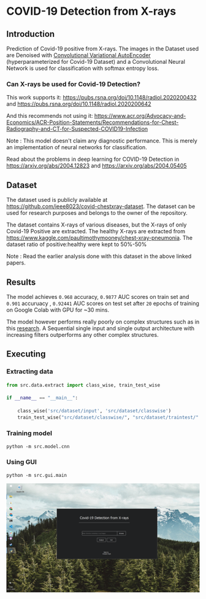 # COVID-19 Detection from X-rays
## Introduction
Prediction of Covid-19 positive from X-rays. The images  in the Dataset used are  Denoised with [Convolutional Variational AutoEncoder](https://www.tensorflow.org/tutorials/generative/cvae) (hyperparameterized for Covid-19 Dataset) and a Convolutional Neural Network is used for classification with softmax entropy loss.

### Can X-rays be used for Covid-19 Detection?

This work supports it:
https://pubs.rsna.org/doi/10.1148/radiol.2020200432 and https://pubs.rsna.org/doi/10.1148/radiol.2020200642

And this recommends not using it: https://www.acr.org/Advocacy-and-Economics/ACR-Position-Statements/Recommendations-for-Chest-Radiography-and-CT-for-Suspected-COVID19-Infection

Note : This model doesn't claim any diagnostic performance. This is merely an implementation of neural networks for classification.

Read about the problems in deep learning for COVID-19 Detection in  https://arxiv.org/abs/2004.12823 and https://arxiv.org/abs/2004.05405


## Dataset

The dataset used is publicly available at https://github.com/ieee8023/covid-chestxray-dataset. The dataset can be used for research purposes and belongs to the owner of the repository.

The dataset contains X-rays of various diseases, but the X-rays of only Covid-19 Positive are extracted. The healthy X-rays are extracted from https://www.kaggle.com/paultimothymooney/chest-xray-pneumonia. The dataset ratio of positive:healthy were kept to 50%-50%


Note : Read the earlier analysis done with this dataset in the above linked papers.


## Results

The model achieves `0.968` accuracy, `0.9877` AUC scores on train set and `0.901` accuruacy , `0.92441` AUC scores on test set after `20` epochs of training on Google Colab with GPU for ~30 mins.

The model however performs really poorly on complex structures such as in this [research](https://www.nature.com/articles/s41598-019-42557-4). A Sequential single input and single output architecture with increasing filters outperforms any other complex structures.

## Executing

### Extracting data

```python
from src.data.extract import class_wise, train_test_wise

if __name__ == "__main__":

    class_wise('src/dataset/input', 'src/dataset/classwise')
    train_test_wise("src/dataset/classwise/", "src/dataset/traintest/" , 0.5, True)

```

### Training model

```
python -m src.model.cnn
```

### Using GUI

```
python -m src.gui.main
```
![mainWindow](images//main.png)

